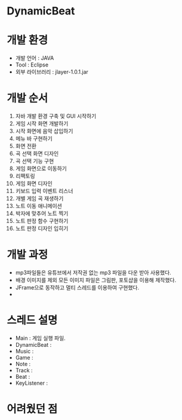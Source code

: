 # DynamicBeat
# 개발 환경
- 개발 언어 : JAVA
- Tool : Eclipse
- 외부 라이브러리 : jlayer-1.0.1.jar
# 개발 순서
1. 자바 개발 환경 구축 및 GUI 시작하기
2. 게임 시작 화면 개발하기
3. 시작 화면에 음악 삽입하기
4. 메뉴 바 구현하기
5. 화면 전환
6. 곡 선택 화면 디자인
7. 곡 선택 기능 구현
8. 게임 화면으로 이동하기
9. 리팩토링
10. 게임 화면 디자인
11. 키보드 입력 이벤트 리스너
12. 개별 게임 곡 재생하기
13. 노트 이동 애니메이션
14. 박자에 맞추어 노트 찍기
15. 노트 판정 함수 구현하기
16. 노트 판정 디자인 입히기
# 개발 과정
- mp3파일들은 유튜브에서 저작권 없는 mp3 파일을 다운 받아 사용했다.
- 배경 이미지를 제외 모든 이미지 파일은 그림판, 포토샵을 이용해 제작했다.
- JFrame으로 동작하고 멀티 스레드를 이용하여 구현했다.
- 
# 스레드 설명
- Main : 게임 실행 파일.
- DynamicBeat :
- Music :
- Game : 
- Note :
- Track :
- Beat : 
- KeyListener :
# 어려웠던 점
